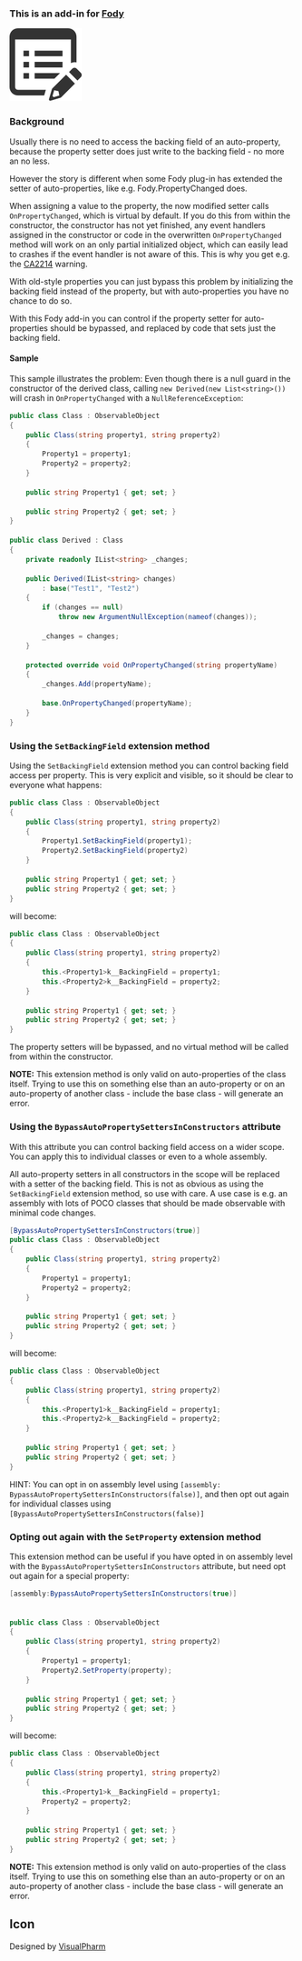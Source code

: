 ### This is an add-in for [Fody](https://github.com/Fody/Fody/) 
![Icon](Icons/package_icon.png)

### Background

Usually there is no need to access the backing field of an auto-property, because the property setter does just write to the backing field - no more an no less.<para/>

However the story is different when some Fody plug-in has extended the setter of auto-properties, like e.g. Fody.PropertyChanged does.

When assigning a value to the property, the now modified setter calls `OnPropertyChanged`, which is virtual by default.
If you do this from within the constructor, the constructor has not yet finished, any event handlers assigned in the constructor or code in the overwritten `OnPropertyChanged` method will work on an only partial initialized object, 
which can easily lead to crashes if the event handler is not aware of this. This is why you get e.g. the [CA2214](https://msdn.microsoft.com/en-us/library/ms182331.aspx) warning.

With old-style properties you can just bypass this problem by initializing the backing field instead of the property, but with auto-properties you have no chance to do so.

With this Fody add-in you can control if the property setter for auto-properties should be bypassed, and replaced by code that sets just the backing field.

#### Sample
This sample illustrates the problem: Even though there is a null guard in the constructor of the derived class, calling `new Derived(new List<string>())` will 
crash in `OnPropertyChanged` with a `NullReferenceException`:
```C#
public class Class : ObservableObject
{
    public Class(string property1, string property2)
    {
        Property1 = property1;
        Property2 = property2;
    }

    public string Property1 { get; set; }

    public string Property2 { get; set; }
}

public class Derived : Class
{
    private readonly IList<string> _changes;

    public Derived(IList<string> changes)
        : base("Test1", "Test2")
    {
        if (changes == null)
            throw new ArgumentNullException(nameof(changes));

        _changes = changes;
    }

    protected override void OnPropertyChanged(string propertyName)
    {
        _changes.Add(propertyName);

        base.OnPropertyChanged(propertyName);
    }
}
```

### Using the `SetBackingField` extension method
Using the `SetBackingField` extension method you can control backing field access per property. 
This is very explicit and visible, so it should be clear to everyone what happens:

```C#
public class Class : ObservableObject
{
    public Class(string property1, string property2)
    {
        Property1.SetBackingField(property1);
        Property2.SetBackingField(property2)
    }

    public string Property1 { get; set; }
    public string Property2 { get; set; }
}
```
will become:
```C#
public class Class : ObservableObject
{
    public Class(string property1, string property2)
    {
        this.<Property1>k__BackingField = property1;
        this.<Property2>k__BackingField = property2;
    }

    public string Property1 { get; set; }
    public string Property2 { get; set; }
}
```

The property setters will be bypassed, and no virtual method will be called from within the constructor. 

**NOTE:** This extension method is only valid on auto-properties of the class itself. 
Trying to use this on something else than an auto-property or on an auto-property of another class - include the base class - will 
generate an error.

### Using the `BypassAutoPropertySettersInConstructors` attribute
With this attribute you can control backing field access on a wider scope. 
You can apply this to individual classes or even to a whole assembly.

All auto-property setters in all constructors in the scope will be replaced with a setter of the backing field.
This is not as obvious as using the `SetBackingField` extension method, so use with care. 
A use case is e.g. an assembly with lots of POCO classes that should be made observable with minimal code changes.

```C#
[BypassAutoPropertySettersInConstructors(true)]
public class Class : ObservableObject
{
    public Class(string property1, string property2)
    {
        Property1 = property1;
        Property2 = property2;
    }

    public string Property1 { get; set; }
    public string Property2 { get; set; }
}
```
will become:
```C#
public class Class : ObservableObject
{
    public Class(string property1, string property2)
    {
        this.<Property1>k__BackingField = property1;
        this.<Property2>k__BackingField = property2;
    }

    public string Property1 { get; set; }
    public string Property2 { get; set; }
}
```
HINT: You can opt in on assembly level using `[assembly: BypassAutoPropertySettersInConstructors(false)]`, and then opt out again for individual classes using `[BypassAutoPropertySettersInConstructors(false)]`

### Opting out again with the `SetProperty` extension method
This extension method can be useful if you have opted in on assembly level with the `BypassAutoPropertySettersInConstructors` attribute, but 
need opt out again for a special property:
```C#
[assembly:BypassAutoPropertySettersInConstructors(true)]


public class Class : ObservableObject
{
    public Class(string property1, string property2)
    {
        Property1 = property1;
        Property2.SetProperty(property);
    }

    public string Property1 { get; set; }
    public string Property2 { get; set; }
}
```
will become:
```C#
public class Class : ObservableObject
{
    public Class(string property1, string property2)
    {
        this.<Property1>k__BackingField = property1;
        Property2 = property2;
    }

    public string Property1 { get; set; }
    public string Property2 { get; set; }
}
```
**NOTE:** This extension method is only valid on auto-properties of the class itself. 
Trying to use this on something else than an auto-property or on an auto-property of another class - include the base class - will 
generate an error.

## Icon

Designed by [VisualPharm](http://www.visualpharm.com/)
